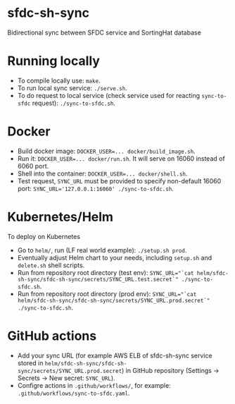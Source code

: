 # sfdc-sh-sync
Bidirectional sync between SFDC service and SortingHat database

# Running locally

- To compile locally use: `make`.
- To run local sync service: `./serve.sh`.
- To do request to local service (check service used for reacting `sync-to-sfdc` request): `./sync-to-sfdc.sh`.

# Docker

- Build docker image: `DOCKER_USER=... docker/build_image.sh`.
- Run it: `DOCKER_USER=... docker/run.sh`. It will serve on 16060 instead of 6060 port.
- Shell into the container: `DOCKER_USER=... docker/shell.sh`.
- Test request, `SYNC_URL` must be provided to specify non-default 16060 port: `SYNC_URL='127.0.0.1:16060' ./sync-to-sfdc.sh`.

# Kubernetes/Helm

To deploy on Kubernetes

- Go to `helm/`, run (LF real world example): `./setup.sh prod`.
- Eventually adjust Helm chart to your needs, including `setup.sh` and `delete.sh` shell scripts.
- Run from repository root directory (test env): `` SYNC_URL="`cat helm/sfdc-sh-sync/sfdc-sh-sync/secrets/SYNC_URL.test.secret`" ./sync-to-sfdc.sh ``.
- Run from repository root directory (prod env): `` SYNC_URL="`cat helm/sfdc-sh-sync/sfdc-sh-sync/secrets/SYNC_URL.prod.secret`" ./sync-to-sfdc.sh ``.

# GitHub actions

- Add your sync URL (for example AWS ELB of sfdc-sh-sync service stored in `helm/sfdc-sh-sync/sfdc-sh-sync/secrets/SYNC_URL.prod.secret`) in GitHub repository (Settings -> Secrets -> New secret: `SYNC_URL`).
- Configre actions in `.github/workflows/`, for example: `.github/workflows/sync-to-sfdc.yaml`.

